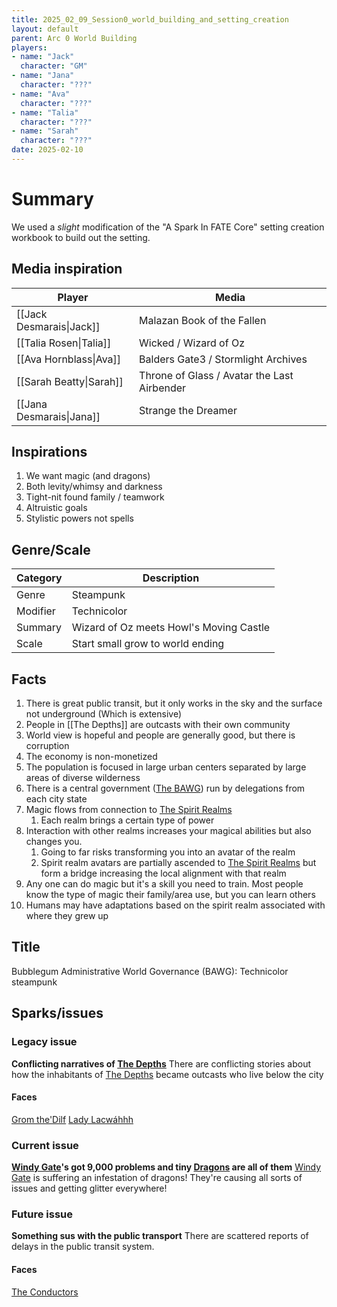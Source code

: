 ```yaml
---
title: 2025_02_09_Session0_world_building_and_setting_creation
layout: default
parent: Arc 0 World Building
players:
- name: "Jack"
  character: "GM"
- name: "Jana"
  character: "???"
- name: "Ava"
  character: "???"
- name: "Talia"
  character: "???"
- name: "Sarah"
  character: "???"
date: 2025-02-10
---
```


# Summary
We used a *slight* modification of the "A Spark In FATE Core" setting creation workbook to build out the setting. 

## Media inspiration
| Player                   | Media                                       |
| ------------------------ | ------------------------------------------- |
| [[Jack Desmarais\|Jack]] | Malazan Book of the Fallen                  |
| [[Talia Rosen\|Talia]]   | Wicked / Wizard of Oz                       |
| [[Ava Hornblass\|Ava]]   | Balders Gate3 / Stormlight Archives         |
| [[Sarah Beatty\|Sarah]]  | Throne of Glass / Avatar the Last Airbender |
| [[Jana Desmarais\|Jana]] | Strange the Dreamer                         |

## Inspirations
1. We want magic (and dragons)
2. Both levity/whimsy and darkness
3. Tight-nit found family / teamwork
4. Altruistic goals
5. Stylistic powers not spells

## Genre/Scale
| Category | Description                             |
| -------- | --------------------------------------- |
| Genre    | Steampunk                               |
| Modifier | Technicolor                             |
| Summary  | Wizard of Oz meets Howl's Moving Castle |
| Scale    | Start small grow to world ending        |

## Facts
1. There is great public transit, but it only works in the sky and the surface not underground (Which is extensive)
2. People in [[The Depths]] are outcasts with their own community
3. World view is hopeful and people are generally good, but there is corruption
4. The economy is non-monetized
5. The population is focused in large urban centers separated by large areas of diverse wilderness
6. There is a central government ([The BAWG](/FATE_in_the_BAWG/factions/The_BAWG.html)) run by delegations from each city state 
7. Magic flows from connection to [The Spirit Realms](/FATE_in_the_BAWG/locations/The_Spirit_Realms.html)
	1. Each realm brings a certain type of power
8. Interaction with other realms increases your magical abilities but also changes you. 
	1. Going to far risks transforming you into an avatar of the realm
	2. Spirit realm avatars are partially ascended to [The Spirit Realms](/FATE_in_the_BAWG/locations/The_Spirit_Realms.html) but form a bridge increasing the local alignment with that realm
9. Any one can do magic but it's a skill you need to train. Most people know the type of magic their family/area use, but you can learn others
10. Humans may have adaptations based on the spirit realm associated with where they grew up

## Title
Bubblegum Administrative World Governance (BAWG): Technicolor steampunk

## Sparks/issues
### Legacy issue
**Conflicting narratives of [The Depths](/FATE_in_the_BAWG/locations/The_Depths.html)** 
There are conflicting stories about how the inhabitants of [The Depths](/FATE_in_the_BAWG/locations/The_Depths.html) became outcasts who live below the city
#### Faces
[Grom the'Dilf](/FATE_in_the_BAWG/characters/Grom_the_Dilf.html)
[Lady Lacwáhhh](/FATE_in_the_BAWG/characters/Lady_Lacwáhhh.html)
### Current issue
**[Windy Gate](/FATE_in_the_BAWG/locations/Windy_gate.html)'s got 9,000 problems and tiny [Dragons](/FATE_in_the_BAWG/creatures/Dragons.html) are all of them**
[Windy Gate](/FATE_in_the_BAWG/locations/Windy_gate.html) is suffering an infestation of dragons! They're causing all sorts of issues and getting glitter everywhere!

### Future issue
**Something sus with the public transport**
There are scattered reports of delays in the public transit system.
#### Faces
[The Conductors](/FATE_in_the_BAWG/factions/The_Conductors.html)
